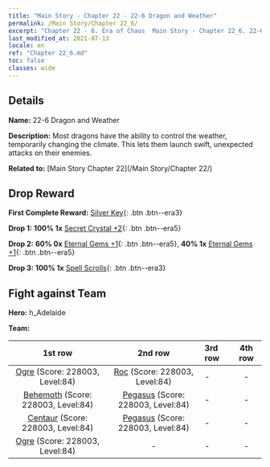 ```yaml
---
title: "Main Story - Chapter 22 - 22-6 Dragon and Weather"
permalink: /Main Story/Chapter 22_6/
excerpt: "Chapter 22 - 6. Era of Chaos  Main Story - Chapter 22_6. 22-6 Dragon and Weather"
last_modified_at: 2021-07-13
locale: en
ref: "Chapter 22_6.md"
toc: false
classes: wide
---
```


## Details

 **Name:** 22-6 Dragon and Weather

 **Description:** Most dragons have the ability to control the weather, temporarily changing the climate. This lets them launch swift, unexpected attacks on their enemies.

 **Related to:** [Main Story Chapter 22](/Main Story/Chapter 22/)

## Drop Reward

 **First Complete Reward:** [Silver Key](/Items/con_693/){: .btn .btn--era3}

 **Drop 1:** **100% 1x** [Secret Crystal +2](/Items/mat_80/){: .btn .btn--era5}

 **Drop 2:** **60% 0x** [Eternal Gems +1](/Items/mat_72/){: .btn .btn--era5}, **40% 1x** [Eternal Gems +1](/Items/mat_72/){: .btn .btn--era5}

 **Drop 3:** **100% 1x** [Spell Scrolls](/Items/con_694/){: .btn .btn--era3}


## Fight against Team
 **Hero:** h_Adelaide

 **Team:**


  | 1st row | 2nd row | 3rd row | 4th row |
  |:----:|:----:|:----|:----:|
  | [Ogre](/units/Ogre/) (Score: 228003, Level:84)  | [Roc](/units/Roc/) (Score: 228003, Level:84)  | - | - |
  | [Behemoth](/units/Behemoth/) (Score: 228003, Level:84)  | [Pegasus](/units/Pegasus/) (Score: 228003, Level:84)  | - | - |
  | [Centaur](/units/Centaur/) (Score: 228003, Level:84)  | [Pegasus](/units/Pegasus/) (Score: 228003, Level:84)  | - | - |
  | [Ogre](/units/Ogre/) (Score: 228003, Level:84)  | - | - | - |


